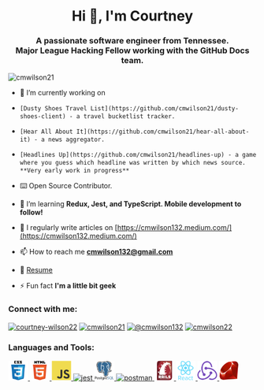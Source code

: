 

<h1 align="center">Hi 👋, I'm Courtney</h1>
<h3 align="center">A passionate software engineer from Tennessee. <br> Major League Hacking Fellow working with the GitHub Docs team.</h3>

<p align="left"> <img src="https://komarev.com/ghpvc/?username=cmwilson21&label=Profile%20views&color=0e75b6&style=flat" alt="cmwilson21" /> </p>

- 🔭 I’m currently working on 
-     [Dusty Shoes Travel List](https://github.com/cmwilson21/dusty-shoes-client) - a travel bucketlist tracker.
-     [Hear All About It](https://github.com/cmwilson21/hear-all-about-it) - a news aggregator.
-     [Headlines Up](https://github.com/cmwilson21/headlines-up) - a game where you guess which headline was written by which news source. **Very early work in progress**

- ⌨️ Open Source Contributor.

- 🌱 I’m learning **Redux, Jest, and TypeScript. Mobile development to follow!**

- 📝 I regularly write articles on [https://cmwilson132.medium.com/](https://cmwilson132.medium.com/)

- 📫 How to reach me **cmwilson132@gmail.com**

- 📄 [Resume](https://docs.google.com/document/d/1gTFKaud5AYpaq3chZgH9CuRNHdV7ZMekGSYylEcqFYg/edit?usp=sharing)

- ⚡ Fun fact **I'm a little bit geek**

<h3 align="left">Connect with me:</h3>
<p align="left">
<a href="https://linkedin.com/in/courtney-wilson22" target="blank"><img align="center" src="https://raw.githubusercontent.com/rahuldkjain/github-profile-readme-generator/master/src/images/icons/Social/linked-in-alt.svg" alt="courtney-wilson22" height="30" width="40" /></a>
<a href="https://instagram.com/cmwilson21" target="blank"><img align="center" src="https://raw.githubusercontent.com/rahuldkjain/github-profile-readme-generator/master/src/images/icons/Social/instagram.svg" alt="cmwilson21" height="30" width="40" /></a>
<a href="https://medium.com/@cmwilson132" target="blank"><img align="center" src="https://raw.githubusercontent.com/rahuldkjain/github-profile-readme-generator/master/src/images/icons/Social/medium.svg" alt="@cmwilson132" height="30" width="40" /></a>
<a href="https://www.leetcode.com/cmwilson22" target="blank"><img align="center" src="https://raw.githubusercontent.com/rahuldkjain/github-profile-readme-generator/master/src/images/icons/Social/leet-code.svg" alt="cmwilson22" height="30" width="40" /></a>
</p>

<h3 align="left">Languages and Tools:</h3>
<p align="left"> <a href="https://www.w3schools.com/css/" target="_blank" rel="noreferrer"> <img src="https://raw.githubusercontent.com/devicons/devicon/master/icons/css3/css3-original-wordmark.svg" alt="css3" width="40" height="40"/> </a> <a href="https://www.w3.org/html/" target="_blank" rel="noreferrer"> <img src="https://raw.githubusercontent.com/devicons/devicon/master/icons/html5/html5-original-wordmark.svg" alt="html5" width="40" height="40"/> </a> <a href="https://developer.mozilla.org/en-US/docs/Web/JavaScript" target="_blank" rel="noreferrer"> <img src="https://raw.githubusercontent.com/devicons/devicon/master/icons/javascript/javascript-original.svg" alt="javascript" width="40" height="40"/> </a> <a href="https://jestjs.io" target="_blank" rel="noreferrer"> <img src="https://www.vectorlogo.zone/logos/jestjsio/jestjsio-icon.svg" alt="jest" width="40" height="40"/> </a> <a href="https://www.postgresql.org" target="_blank" rel="noreferrer"> <img src="https://raw.githubusercontent.com/devicons/devicon/master/icons/postgresql/postgresql-original-wordmark.svg" alt="postgresql" width="40" height="40"/> </a> <a href="https://postman.com" target="_blank" rel="noreferrer"> <img src="https://www.vectorlogo.zone/logos/getpostman/getpostman-icon.svg" alt="postman" width="40" height="40"/> </a> <a href="https://rubyonrails.org" target="_blank" rel="noreferrer"> <img src="https://raw.githubusercontent.com/devicons/devicon/master/icons/rails/rails-original-wordmark.svg" alt="rails" width="40" height="40"/> </a> <a href="https://reactjs.org/" target="_blank" rel="noreferrer"> <img src="https://raw.githubusercontent.com/devicons/devicon/master/icons/react/react-original-wordmark.svg" alt="react" width="40" height="40"/> </a> <a href="https://redux.js.org" target="_blank" rel="noreferrer"> <img src="https://raw.githubusercontent.com/devicons/devicon/master/icons/redux/redux-original.svg" alt="redux" width="40" height="40"/> </a> <a href="https://www.ruby-lang.org/en/" target="_blank" rel="noreferrer"> <img src="https://raw.githubusercontent.com/devicons/devicon/master/icons/ruby/ruby-original.svg" alt="ruby" width="40" height="40"/> </a> </p>
